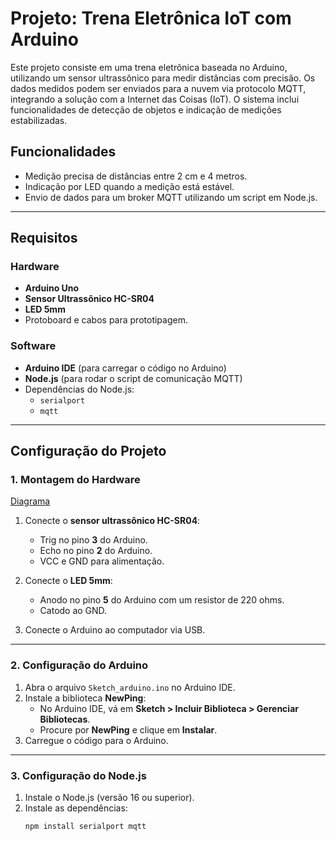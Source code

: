 # Projeto: Trena Eletrônica IoT com Arduino

Este projeto consiste em uma trena eletrônica baseada no Arduino, utilizando um sensor ultrassônico para medir distâncias com precisão. Os dados medidos podem ser enviados para a nuvem via protocolo MQTT, integrando a solução com a Internet das Coisas (IoT). O sistema inclui funcionalidades de detecção de objetos e indicação de medições estabilizadas.

## Funcionalidades
- Medição precisa de distâncias entre 2 cm e 4 metros.
- Indicação por LED quando a medição está estável.
- Envio de dados para um broker MQTT utilizando um script em Node.js.

---

## Requisitos

### Hardware
- **Arduino Uno**
- **Sensor Ultrassônico HC-SR04**
- **LED 5mm**
- Protoboard e cabos para prototipagem.

### Software
- **Arduino IDE** (para carregar o código no Arduino)
- **Node.js** (para rodar o script de comunicação MQTT)
- Dependências do Node.js:
  - `serialport`
  - `mqtt`

---

## Configuração do Projeto

### 1. Montagem do Hardware
[Diagrama](/diagrama.png)
1. Conecte o **sensor ultrassônico HC-SR04**:
   - Trig no pino **3** do Arduino.
   - Echo no pino **2** do Arduino.
   - VCC e GND para alimentação.

2. Conecte o **LED 5mm**:
   - Anodo no pino **5** do Arduino com um resistor de 220 ohms.
   - Catodo ao GND.

3. Conecte o Arduino ao computador via USB.

---

### 2. Configuração do Arduino
1. Abra o arquivo `Sketch_arduino.ino` no Arduino IDE.
2. Instale a biblioteca **NewPing**:
   - No Arduino IDE, vá em **Sketch > Incluir Biblioteca > Gerenciar Bibliotecas**.
   - Procure por **NewPing** e clique em **Instalar**.
3. Carregue o código para o Arduino.

---

### 3. Configuração do Node.js
1. Instale o Node.js (versão 16 ou superior).
2. Instale as dependências:
   ```bash
   npm install serialport mqtt
